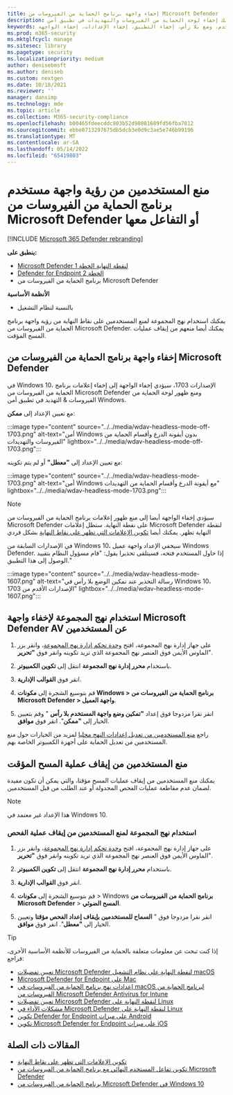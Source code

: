 ```yaml
---
title: إخفاء واجهة برنامج الحماية من الفيروسات من Microsoft Defender
description: يمكنك إخفاء لوحة الحماية من الفيروسات والتهديدات في تطبيق أمن Windows.
keywords: تأمين واجهة المستخدم، وضع بلا رأس، إخفاء التطبيق، إخفاء الإعدادات، إخفاء الواجهة
ms.prod: m365-security
ms.mktglfcycl: manage
ms.sitesec: library
ms.pagetype: security
ms.localizationpriority: medium
author: denisebmsft
ms.author: deniseb
ms.custom: nextgen
ms.date: 10/18/2021
ms.reviewer: ''
manager: dansimp
ms.technology: mde
ms.topic: article
ms.collection: M365-security-compliance
ms.openlocfilehash: b00465fdeecddc803b52d98081689fd56fba7812
ms.sourcegitcommit: ebbe8713297675db5dcb3e0d9c3ae5e746b99196
ms.translationtype: MT
ms.contentlocale: ar-SA
ms.lasthandoff: 05/14/2022
ms.locfileid: "65419803"
---
```

# <a name="prevent-users-from-seeing-or-interacting-with-the-microsoft-defender-antivirus-user-interface"></a>منع المستخدمين من رؤية واجهة مستخدم برنامج الحماية من الفيروسات من Microsoft Defender أو التفاعل معها

[!INCLUDE [Microsoft 365 Defender rebranding](../../includes/microsoft-defender.md)]


**ينطبق على:**
- [Microsoft Defender لنقطة النهاية الخطة 1](https://go.microsoft.com/fwlink/p/?linkid=2154037)
- [Defender for Endpoint الخطة 2](https://go.microsoft.com/fwlink/p/?linkid=2154037)
- برنامج الحماية من الفيروسات من Microsoft Defender

**الأنظمة الأساسية**
- بالنسبة لنظام التشغيل

يمكنك استخدام نهج المجموعة لمنع المستخدمين على نقاط النهاية من رؤية واجهة برنامج الحماية من الفيروسات من Microsoft Defender. يمكنك أيضا منعهم من إيقاف عمليات المسح المؤقت.

## <a name="hide-the-microsoft-defender-antivirus-interface"></a>إخفاء واجهة برنامج الحماية من الفيروسات من Microsoft Defender

في Windows 10، الإصدارات 1703، سيؤدي إخفاء الواجهة إلى إخفاء إعلامات برنامج الحماية من الفيروسات من Microsoft Defender ومنع ظهور لوحة الحماية من الفيروسات & التهديد في تطبيق أمن Windows.

مع تعيين الإعداد إلى **ممكن**:

:::image type="content" source="../../media/wdav-headless-mode-off-1703.png" alt-text="أمن Windows بدون أيقونة الدرع وأقسام الحماية من الفيروسات والتهديدات" lightbox="../../media/wdav-headless-mode-off-1703.png":::

مع تعيين الإعداد إلى **"معطل"** أو لم يتم تكوينه:

:::image type="content" source="../../media/wdav-headless-mode-1703.png" alt-text="أمن Windows مع أيقونة الدرع وأقسام الحماية من التهديدات" lightbox="../../media/wdav-headless-mode-1703.png":::

> [!NOTE]
> سيؤدي إخفاء الواجهة أيضا إلى منع ظهور إعلامات برنامج الحماية من الفيروسات من Microsoft Defender على نقطة النهاية. ستظل إعلامات Microsoft Defender لنقطة النهاية تظهر. يمكنك أيضا [تكوين الإعلامات التي تظهر على نقاط النهاية](configure-notifications-microsoft-defender-antivirus.md) بشكل فردي

في الإصدارات السابقة من Windows 10، سيخفي الإعداد واجهة عميل Windows Defender. إذا حاول المستخدم فتحه، فسيتلقى تحذيرا يقول: "قام مسؤول النظام بتقييد الوصول إلى هذا التطبيق."

:::image type="content" source="../../media/wdav-headless-mode-1607.png" alt-text="رسالة التحذير عند تمكين الوضع بلا رأس في Windows 10، الإصدارات الأقدم من 1703" lightbox="../../media/wdav-headless-mode-1607.png":::

## <a name="use-group-policy-to-hide-the-microsoft-defender-av-interface-from-users"></a>استخدام نهج المجموعة لإخفاء واجهة Microsoft Defender AV عن المستخدمين

1. على جهاز إدارة نهج المجموعة، افتح [وحدة تحكم إدارة نهج المجموعة](/previous-versions/windows/desktop/gpmc/group-policy-management-console-portal)، وانقر بزر الماوس الأيمن فوق العنصر نهج المجموعة الذي تريد تكوينه وانقر فوق **"تحرير**".

2. باستخدام **محرر إدارة نهج المجموعة** انتقل إلى **تكوين الكمبيوتر**.

3. انقر فوق **القوالب الإدارية**.

4. قم بتوسيع الشجرة إلى **مكونات Windows > برنامج الحماية من الفيروسات من Microsoft Defender > واجهة العميل**.

5. انقر نقرا مزدوجا فوق إعداد **"تمكين وضع واجهة المستخدم بلا رأس** " وقم بتعيين الخيار إلى **"ممكن**". انقر فوق **موافق**.

راجع [منع المستخدمين من تعديل إعدادات النهج محليا](configure-local-policy-overrides-microsoft-defender-antivirus.md) لمزيد من الخيارات حول منع المستخدمين من تعديل الحماية على أجهزة الكمبيوتر الخاصة بهم.

## <a name="prevent-users-from-pausing-a-scan"></a>منع المستخدمين من إيقاف عملية المسح المؤقت

يمكنك منع المستخدمين من إيقاف عمليات المسح مؤقتا، والتي يمكن أن تكون مفيدة لضمان عدم مقاطعة عمليات الفحص المجدولة أو عند الطلب من قبل المستخدمين.

> [!NOTE]
> هذا الإعداد غير معتمد في Windows 10.

### <a name="use-group-policy-to-prevent-users-from-pausing-a-scan"></a>استخدام نهج المجموعة لمنع المستخدمين من إيقاف عملية الفحص

1. على جهاز إدارة نهج المجموعة، افتح [وحدة تحكم إدارة نهج المجموعة](/previous-versions/windows/desktop/gpmc/group-policy-management-console-portal)، وانقر بزر الماوس الأيمن فوق العنصر نهج المجموعة الذي تريد تكوينه وانقر فوق **"تحرير**".

2. باستخدام **محرر إدارة نهج المجموعة** انتقل إلى **تكوين الكمبيوتر**.

3. انقر فوق **القوالب الإدارية**.

4. قم بتوسيع الشجرة إلى **مكونات** \> Windows **برنامج الحماية من الفيروسات من Microsoft Defender** \> **المسح الضوئي**.

5. انقر نقرا مزدوجا فوق " **السماح للمستخدمين بإيقاف إعداد الفحص مؤقتا** وتعيين الخيار إلى **"معطل**". انقر فوق **موافق**.

> [!TIP]
> إذا كنت تبحث عن معلومات متعلقة بالحماية من الفيروسات للأنظمة الأساسية الأخرى، فراجع:
> - [تعيين تفضيلات Microsoft Defender لنقطة النهاية على نظام التشغيل macOS](mac-preferences.md)
> - [Microsoft Defender for Endpoint على Mac](microsoft-defender-endpoint-mac.md)
> - [إعدادات نهج برنامج الحماية من الفيروسات في macOS لبرنامج الحماية من الفيروسات من Microsoft Defender Antivirus for Intune](/mem/intune/protect/antivirus-microsoft-defender-settings-macos)
> - [تعيين تفضيلات Microsoft Defender لنقطة النهاية على Linux](linux-preferences.md)
> - [مشكلات الأداء في Microsoft Defender لنقطة النهاية على Linux](microsoft-defender-endpoint-linux.md)
> - [تكوين Defender for Endpoint على ميزات Android](android-configure.md)
> - [تكوين Microsoft Defender for Endpoint على ميزات iOS](ios-configure-features.md)

## <a name="related-articles"></a>المقالات ذات الصلة

- [تكوين الإعلامات التي تظهر على نقاط النهاية](configure-notifications-microsoft-defender-antivirus.md)
- [تكوين تفاعل المستخدم النهائي مع برنامج الحماية من الفيروسات من Microsoft Defender](configure-end-user-interaction-microsoft-defender-antivirus.md)
- [برنامج الحماية من الفيروسات من Microsoft Defender في Windows 10](microsoft-defender-antivirus-in-windows-10.md)
